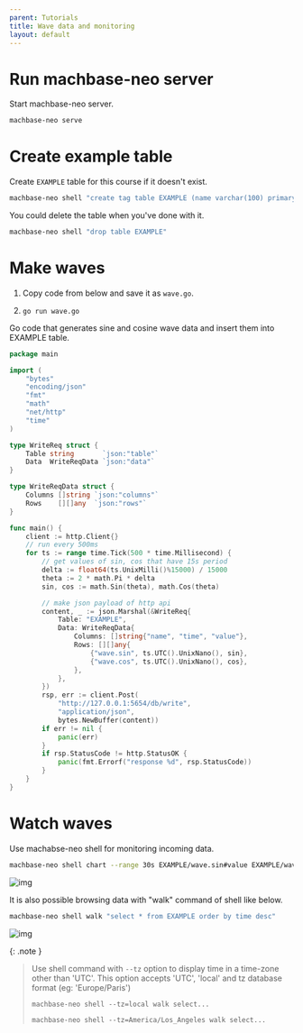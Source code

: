 ```yaml
---
parent: Tutorials
title: Wave data and monitoring
layout: default
---
```


# Run machbase-neo server

Start machbase-neo server.

```sh
machbase-neo serve
```

# Create example table

Create `EXAMPLE` table for this course if it doesn't exist.

```sh
machbase-neo shell "create tag table EXAMPLE (name varchar(100) primary key, time datetime basetime, value double)"
```

You could delete the table when you've done with it.

```sh
machbase-neo shell "drop table EXAMPLE"
```

# Make waves

1. Copy code from below and save it as `wave.go`.

2. `go run wave.go`

Go code that generates sine and cosine wave data and insert them into EXAMPLE table.

```go
package main

import (
    "bytes"
    "encoding/json"
    "fmt"
    "math"
    "net/http"
    "time"
)

type WriteReq struct {
    Table string       `json:"table"`
    Data  WriteReqData `json:"data"`
}

type WriteReqData struct {
    Columns []string `json:"columns"`
    Rows    [][]any  `json:"rows"`
}

func main() {
    client := http.Client{}
    // run every 500ms
    for ts := range time.Tick(500 * time.Millisecond) {
        // get values of sin, cos that have 15s period
        delta := float64(ts.UnixMilli()%15000) / 15000
        theta := 2 * math.Pi * delta
        sin, cos := math.Sin(theta), math.Cos(theta)

        // make json payload of http api
        content, _ := json.Marshal(&WriteReq{
            Table: "EXAMPLE",
            Data: WriteReqData{
                Columns: []string{"name", "time", "value"},
                Rows: [][]any{
                    {"wave.sin", ts.UTC().UnixNano(), sin},
                    {"wave.cos", ts.UTC().UnixNano(), cos},
                },
            },
        })
        rsp, err := client.Post(
            "http://127.0.0.1:5654/db/write", 
            "application/json", 
            bytes.NewBuffer(content))
        if err != nil {
            panic(err)
        }
        if rsp.StatusCode != http.StatusOK {
            panic(fmt.Errorf("response %d", rsp.StatusCode))
        }
    }
}
```

# Watch waves

Use machabse-neo shell for monitoring incoming data.

```sh
machbase-neo shell chart --range 30s EXAMPLE/wave.sin#value EXAMPLE/wave.cos#value
```

![img](chart01.jpg)

It is also possible browsing data with "walk" command of shell like below.

```sh
machbase-neo shell walk "select * from EXAMPLE order by time desc"
```

![img](chart02.jpg)

{: .note }

> Use shell command with `--tz` option to display time in a time-zone other than 'UTC'. 
> This option accepts 'UTC', 'local' and tz database format (eg: 'Europe/Paris')
> 
> `machbase-neo shell --tz=local walk select...`
>
> `machbase-neo shell --tz=America/Los_Angeles walk select...`